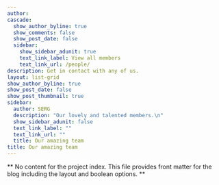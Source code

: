 ```yaml
---
author: 
cascade:
  show_author_byline: true
  show_comments: false
  show_post_date: false
  sidebar:
    show_sidebar_adunit: true
    text_link_label: View all members
    text_link_url: /people/
description: Get in contact with any of us.
layout: list-grid
show_author_byline: true
show_post_date: false
show_post_thumbnail: true
sidebar:
  author: SERG
  description: "Our lovely and talented members.\n"
  show_sidebar_adunit: false
  text_link_label: ""
  text_link_url: ""
  title: Our amazing team
title: Our amazing team
---
```


** No content for the project index. This file provides front matter for the blog including the layout and boolean options. **

